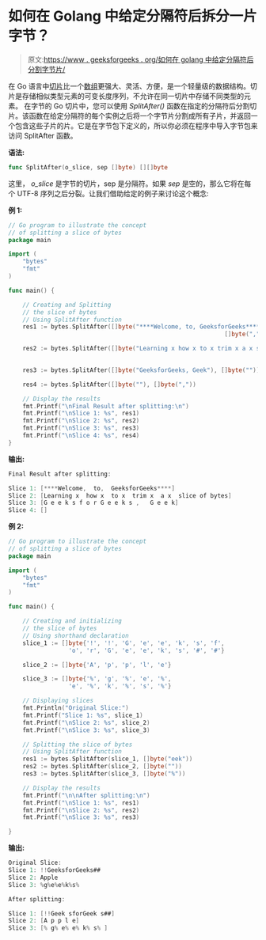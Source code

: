 # 如何在 Golang 中给定分隔符后拆分一片字节？

> 原文:[https://www . geeksforgeeks . org/如何在 golang 中给定分隔符后分割字节片/](https://www.geeksforgeeks.org/how-to-split-a-slice-of-bytes-after-the-given-separator-in-golang/)

在 Go 语言中[切片](https://www.geeksforgeeks.org/slices-in-golang/)比一个[数组](https://www.geeksforgeeks.org/arrays-in-go/)更强大、灵活、方便，是一个轻量级的数据结构。切片是存储相似类型元素的可变长度序列，不允许在同一切片中存储不同类型的元素。
在字节的 Go 切片中，您可以使用 *SplitAfter()* 函数在指定的分隔符后分割切片。该函数在给定分隔符的每个实例之后将一个字节片分割成所有子片，并返回一个包含这些子片的片。它是在字节包下定义的，所以你必须在程序中导入字节包来访问 SplitAfter 函数。

**语法:**

```go
func SplitAfter(o_slice, sep []byte) [][]byte
```

这里， *o_slice* 是字节的切片，sep 是分隔符。如果 *sep* 是空的，那么它将在每个 UTF-8 序列之后分裂。让我们借助给定的例子来讨论这个概念:

**例 1:**

```go
// Go program to illustrate the concept
// of splitting a slice of bytes
package main

import (
    "bytes"
    "fmt"
)

func main() {

    // Creating and Splitting 
    // the slice of bytes
    // Using SplitAfter function
    res1 := bytes.SplitAfter([]byte("****Welcome, to, GeeksforGeeks****"),
                                                             []byte(","))

    res2 := bytes.SplitAfter([]byte("Learning x how x to x trim x a x slice of bytes"),
                                                                          []byte("x"))

    res3 := bytes.SplitAfter([]byte("GeeksforGeeks, Geek"), []byte(""))

    res4 := bytes.SplitAfter([]byte(""), []byte(","))

    // Display the results
    fmt.Printf("\nFinal Result after splitting:\n")
    fmt.Printf("\nSlice 1: %s", res1)
    fmt.Printf("\nSlice 2: %s", res2)
    fmt.Printf("\nSlice 3: %s", res3)
    fmt.Printf("\nSlice 4: %s", res4)
}
```

**输出:**

```go
Final Result after splitting:

Slice 1: [****Welcome,  to,  GeeksforGeeks****]
Slice 2: [Learning x  how x  to x  trim x  a x  slice of bytes]
Slice 3: [G e e k s f o r G e e k s ,   G e e k]
Slice 4: []

```

**例 2:**

```go
// Go program to illustrate the concept
// of splitting a slice of bytes
package main

import (
    "bytes"
    "fmt"
)

func main() {

    // Creating and initializing
    // the slice of bytes
    // Using shorthand declaration
    slice_1 := []byte{'!', '!', 'G', 'e', 'e', 'k', 's', 'f',
                 'o', 'r', 'G', 'e', 'e', 'k', 's', '#', '#'}

    slice_2 := []byte{'A', 'p', 'p', 'l', 'e'}

    slice_3 := []byte{'%', 'g', '%', 'e', '%', 
                 'e', '%', 'k', '%', 's', '%'}

    // Displaying slices
    fmt.Println("Original Slice:")
    fmt.Printf("Slice 1: %s", slice_1)
    fmt.Printf("\nSlice 2: %s", slice_2)
    fmt.Printf("\nSlice 3: %s", slice_3)

    // Splitting the slice of bytes
    // Using SplitAfter function
    res1 := bytes.SplitAfter(slice_1, []byte("eek"))
    res2 := bytes.SplitAfter(slice_2, []byte(""))
    res3 := bytes.SplitAfter(slice_3, []byte("%"))

    // Display the results
    fmt.Printf("\n\nAfter splitting:\n")
    fmt.Printf("\nSlice 1: %s", res1)
    fmt.Printf("\nSlice 2: %s", res2)
    fmt.Printf("\nSlice 3: %s", res3)

}
```

**输出:**

```go
Original Slice:
Slice 1: !!GeeksforGeeks##
Slice 2: Apple
Slice 3: %g%e%e%k%s%

After splitting:

Slice 1: [!!Geek sforGeek s##]
Slice 2: [A p p l e]
Slice 3: [% g% e% e% k% s% ]

```